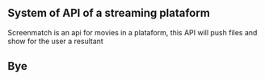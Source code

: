 ## System of API of a streaming plataform
Screenmatch is an api for movies in a plataform, this API will push files and show for the user a resultant

## Bye